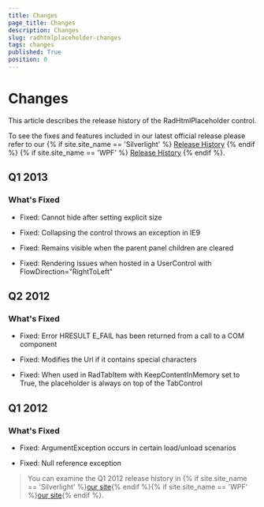 ```yaml
---
title: Changes
page_title: Changes
description: Changes
slug: radhtmlplaceholder-changes
tags: changes
published: True
position: 0
---
```


# Changes

This article describes the release history of the RadHtmlPlaceholder control.

To see the fixes and features included in our latest official release please refer to our {% if site.site_name == 'Silverlight' %} [Release History](http://www.telerik.com/support/whats-new/silverlight/release-history) {% endif %} {% if site.site_name == 'WPF' %} [Release History](http://www.telerik.com/support/whats-new/wpf/release-history) {% endif %}.

	  

## Q1 2013

### What's Fixed

* Fixed: Cannot hide after setting explicit size

* Fixed: Collapsing the control throws an exception in IE9

* Fixed: Remains visible when the parent panel children are cleared

* Fixed: Rendering issues when hosted in a UserControl with FlowDirection="RightToLeft"

## Q2 2012

### What's Fixed

* Fixed: Error HRESULT E_FAIL has been returned from a call to a COM component

* Fixed: Modifies the Url if it contains special characters

* Fixed: When used in RadTabItem with KeepContentInMemory set to True, the placeholder is always on top of the TabControl

## Q1 2012

### What's Fixed

* Fixed: ArgumentException occurs in certain load/unload scenarios

* Fixed: Null reference exception

>You can examine the Q1 2012 release history in {% if site.site_name == 'Silverlight' %}[our site](http://www.telerik.com/products/silverlight/whats-new/release_notes/q1-2012-version-2012-1-215-271395503.aspx){% endif %}{% if site.site_name == 'WPF' %}[our site](http://www.telerik.com/products/wpf/whats-new/release-history/q1-2012-version-2012-1-215-1506305735.aspx){% endif %}.
			  
